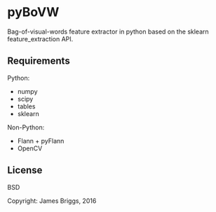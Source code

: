 # pyBoVW

Bag-of-visual-words feature extractor in python based on the sklearn feature_extraction API.

## Requirements

Python:
* numpy
* scipy
* tables
* sklearn

Non-Python:
* Flann + pyFlann
* OpenCV

## License
BSD

Copyright: James Briggs, 2016
